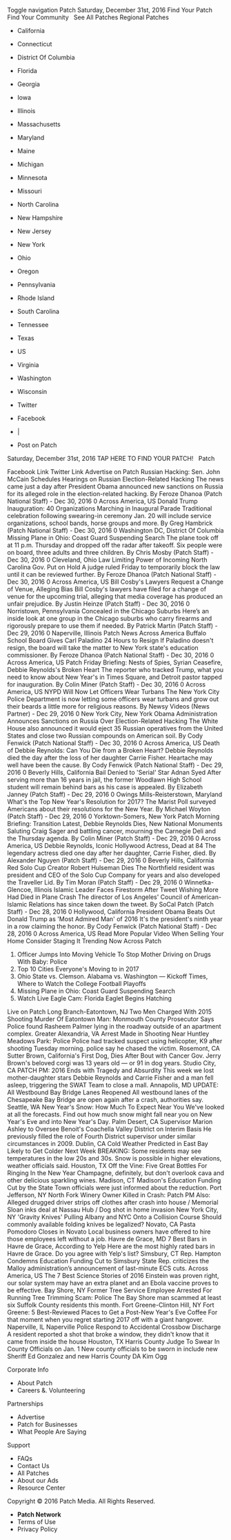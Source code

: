 Toggle navigation Patch Saturday, December 31st, 2016 Find Your Patch Find Your Community   See All Patches Regional Patches

*   California
*   Connecticut
*   District Of Columbia
*   Florida
*   Georgia
*   Iowa
*   Illinois
*   Massachusetts
*   Maryland
*   Maine
*   Michigan
*   Minnesota
*   Missouri
*   North Carolina
*   New Hampshire
*   New Jersey
*   New York
*   Ohio
*   Oregon
*   Pennsylvania
*   Rhode Island
*   South Carolina
*   Tennessee
*   Texas
*   US
*   Virginia
*   Washington
*   Wisconsin

*   Twitter
*   Facebook
*   |
*   Post on Patch

Saturday, December 31st, 2016 TAP HERE TO FIND YOUR PATCH!   Patch

Facebook Link Twitter Link Advertise on Patch Russian Hacking: Sen. John McCain Schedules Hearings on Russian Election-Related Hacking The news came just a day after President Obama announced new sanctions on Russia for its alleged role in the election-related hacking. By Feroze Dhanoa (Patch National Staff) - Dec 30, 2016 0 Across America, US Donald Trump Inauguration: 40 Organizations Marching in Inaugural Parade Traditional celebration following swearing-in ceremony Jan. 20 will include service organizations, school bands, horse groups and more. By Greg Hambrick (Patch National Staff) - Dec 30, 2016 0 Washington DC, District Of Columbia Missing Plane in Ohio: Coast Guard Suspending Search The plane took off at 11 p.m. Thursday and dropped off the radar after takeoff. Six people were on board, three adults and three children. By Chris Mosby (Patch Staff) - Dec 30, 2016 0 Cleveland, Ohio Law Limiting Power of Incoming North Carolina Gov. Put on Hold A judge ruled Friday to temporarily block the law until it can be reviewed further. By Feroze Dhanoa (Patch National Staff) - Dec 30, 2016 0 Across America, US Bill Cosby's Lawyers Request a Change of Venue, Alleging Bias Bill Cosby's lawyers have filed for a change of venue for the upcoming trial, alleging that media coverage has produced an unfair prejudice. By Justin Heinze (Patch Staff) - Dec 30, 2016 0 Norristown, Pennsylvania Concealed in the Chicago Suburbs Here’s an inside look at one group in the Chicago suburbs who carry firearms and rigorously prepare to use them if needed. By Patrick Martin (Patch Staff) - Dec 29, 2016 0 Naperville, Illinois Patch News Across America Buffalo School Board Gives Carl Paladino 24 Hours to Resign If Paladino doesn't resign, the board will take the matter to New York state's education commissioner. By Feroze Dhanoa (Patch National Staff) - Dec 30, 2016 0 Across America, US Patch Friday Briefing: Nests of Spies, Syrian Ceasefire, Debbie Reynolds's Broken Heart The reporter who tracked Trump, what you need to know about New Year's in Times Square, and Detroit pastor tapped for inauguration. By Colin Miner (Patch Staff) - Dec 30, 2016 0 Across America, US NYPD Will Now Let Officers Wear Turbans The New York City Police Department is now letting some officers wear turbans and grow out their beards a little more for religious reasons. By Newsy Videos (News Partner) - Dec 29, 2016 0 New York City, New York Obama Administration Announces Sanctions on Russia Over Election-Related Hacking The White House also announced it would eject 35 Russian operatives from the United States and close two Russian compounds on American soil. By Cody Fenwick (Patch National Staff) - Dec 30, 2016 0 Across America, US Death of Debbie Reynolds: Can You Die from a Broken Heart? Debbie Reynolds died the day after the loss of her daughter Carrie Fisher. Heartache may well have been the cause. By Cody Fenwick (Patch National Staff) - Dec 29, 2016 0 Beverly Hills, California Bail Denied to 'Serial' Star Adnan Syed After serving more than 16 years in jail, the former Woodlawn High School student will remain behind bars as his case is appealed. By Elizabeth Janney (Patch Staff) - Dec 29, 2016 0 Owings Mills-Reisterstown, Maryland What's the Top New Year's Resolution for 2017? The Marist Poll surveyed Americans about their resolutions for the New Year. By Michael Woyton (Patch Staff) - Dec 29, 2016 0 Yorktown-Somers, New York Patch Morning Briefing: Transition Latest, Debbie Reynolds Dies, New National Monuments Saluting Craig Sager and battling cancer, mourning the Carnegie Deli and the Thursday agenda. By Colin Miner (Patch Staff) - Dec 29, 2016 0 Across America, US Debbie Reynolds, Iconic Hollywood Actress, Dead at 84 The legendary actress died one day after her daughter, Carrie Fisher, died. By Alexander Nguyen (Patch Staff) - Dec 29, 2016 0 Beverly Hills, California Red Solo Cup Creator Robert Hulseman Dies The Northfield resident was president and CEO of the Solo Cup Company for years and also developed the Traveller Lid. By Tim Moran (Patch Staff) - Dec 29, 2016 0 Winnetka-Glencoe, Illinois Islamic Leader Faces Firestorm After Tweet Wishing More Had Died in Plane Crash The director of Los Angeles' Council of American-Islamic Relations has since taken down the tweet. By SoCal Patch (Patch Staff) - Dec 28, 2016 0 Hollywood, California President Obama Beats Out Donald Trump as 'Most Admired Man' of 2016 It's the president's ninth year in a row claiming the honor. By Cody Fenwick (Patch National Staff) - Dec 28, 2016 0 Across America, US Read More Popular Video When Selling Your Home Consider Staging It Trending Now Across Patch

1.  Officer Jumps Into Moving Vehicle To Stop Mother Driving on Drugs With Baby: Police
2.  Top 10 Cities Everyone's Moving to in 2017
3.  Ohio State vs. Clemson. Alabama vs. Washington — Kickoff Times, Where to Watch the College Football Playoffs
4.  Missing Plane in Ohio: Coast Guard Suspending Search
5.  Watch Live Eagle Cam: Florida Eaglet Begins Hatching

Live on Patch Long Branch-Eatontown, NJ Two Men Charged With 2015 Shooting Murder Of Eatontown Man: Monmouth County Prosecutor Says Police found Rasheem Palmer lying in the roadway outside of an apartment complex. Greater Alexandria, VA Arrest Made in Shooting Near Huntley Meadows Park: Police Police had tracked suspect using helicopter, K9 after shooting Tuesday morning. police say he chased the victim. Rosemont, CA Sutter Brown, California's First Dog, Dies After Bout with Cancer Gov. Jerry Brown's beloved corgi was 13 years old — or 91 in dog years. Studio City, CA PATCH PM: 2016 Ends with Tragedy and Absurdity This week we lost mother-daughter stars Debbie Reynolds and Carrie Fisher and a man fell asleep, triggering the SWAT Team to close a mall. Annapolis, MD UPDATE: All Westbound Bay Bridge Lanes Reopened All westbound lanes of the Chesapeake Bay Bridge are open again after a crash, authorities say. Seattle, WA New Year's Snow: How Much To Expect Near You We've looked at all the forecasts. Find out how much snow might fall near you on New Year's Eve and into New Year's Day. Palm Desert, CA Supervisor Marion Ashley to Oversee Benoit's Coachella Valley District on Interim Basis He previously filled the role of Fourth District supervisor under similar circumstances in 2009. Dublin, CA Cold Weather Predicted in East Bay Likely to Get Colder Next Week BREAKING: Some residents may see temperatures in the low 20s and 30s. Snow is possible in higher elevations, weather officials said. Houston, TX Off the Vine: Five Great Bottles For Ringing In the New Year Champagne, definitely, but don't overlook cava and other delicious sparkling wines. Madison, CT Madison's Education Funding Cut by the State Town officials were just informed about the reduction. Port Jefferson, NY North Fork Winery Owner Killed in Crash: Patch PM Also: Alleged drugged driver strips off clothes after crash into house / Memorial Sloan inks deal at Nassau Hub / Dog shot in home invasion New York City, NY 'Gravity Knives' Pulling Albany and NYC Onto a Collision Course Should commonly available folding knives be legalized? Novato, CA Pasta Pomodoro Closes in Novato Local business owners have offered to hire those employees left without a job. Havre de Grace, MD 7 Best Bars in Havre de Grace, According to Yelp Here are the most highly rated bars in Havre de Grace. Do you agree with Yelp's list? Simsbury, CT Rep. Hampton Condemns Education Funding Cut to Simsbury State Rep. criticizes the Malloy administration’s announcement of last-minute ECS cuts. Across America, US The 7 Best Science Stories of 2016 Einstein was proven right, our solar system may have an extra planet and an Ebola vaccine proves to be effective. Bay Shore, NY Former Tree Service Employee Arrested For Running Tree Trimming Scam: Police The Bay Shore man scammed at least six Suffolk County residents this month. Fort Greene-Clinton Hill, NY Fort Greene: 5 Best-Reviewed Places to Get a Post-New Year's Eve Coffee For that moment when you regret starting 2017 off with a giant hangover. Naperville, IL Naperville Police Respond to Accidental Crossbow Discharge A resident reported a shot that broke a window, they didn't know that it came from inside the house Houston, TX Harris County Judge To Swear In County Officials on Jan. 1 New county officials to be sworn in include new Sheriff Ed Gonzalez and new Harris County DA Kim Ogg

Corporate Info

*   About Patch
*   Careers &. Volunteering

Partnerships

*   Advertise
*   Patch for Businesses
*   What People Are Saying

Support

*   FAQs
*   Contact Us
*   All Patches
*   About our Ads
*   Resource Center

Copyright © 2016 Patch Media. All Rights Reserved.

*   **Patch Network**
*   Terms of Use
*   Privacy Policy
